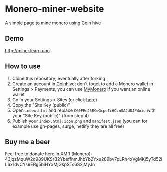 # Monero-miner-website
A simple page to mine monero using Coin hive

## Demo
http://miner.learn.uno

## How to use
1. Clone this repository, eventually after forking
2. Create an account in [Coinhive](https://coinhive.com); don't foget to add a Monero wallet in Settings > Payments, you can use [MyMonero](https://mymonero.com/) if you want an online wallet
3. Go in your Settings > Sites (or click [here](https://coinhive.com/settings/sites))
4. Copy the "Site Key (public)"
5. Open `index.html` and replace `CG0PEeJ5RCwGcpdIc6QcnSAJdDJPWoio` with your "Site Key (public)" (from step 4)
6. Publish your `index.html`, `icon.png` and `manifest.json` (you can for example use gh-pages, surge, netlify they are all free)

## Buy me a beer
Feel free to donate here in XMR (Monero): 43jqzMquW2q989UKSrB2YbeffhmJhbYb2Yxu289bv7pLRh4xVgMKj5yTd52iL6x1dvCYs9ERg5biHYxMjGkpSTs6S2jMyJn
